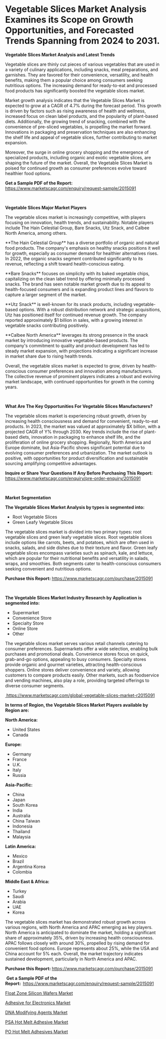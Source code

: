 <p><h1>Vegetable Slices Market Analysis Examines its Scope on Growth Opportunities, and Forecasted Trends Spanning from 2024 to 2031.</h1></p><p><strong>Vegetable Slices Market Analysis and Latest Trends</strong></p>
<p><p>Vegetable slices are thinly cut pieces of various vegetables that are used in a variety of culinary applications, including snacks, meal preparations, and garnishes. They are favored for their convenience, versatility, and health benefits, making them a popular choice among consumers seeking nutritious options. The increasing demand for ready-to-eat and processed food products has significantly boosted the vegetable slices market.</p><p>Market growth analysis indicates that the Vegetable Slices Market is expected to grow at a CAGR of 4.7% during the forecast period. This growth is driven by factors such as rising awareness of health and wellness, increased focus on clean label products, and the popularity of plant-based diets. Additionally, the growing trend of snacking, combined with the convenience of pre-sliced vegetables, is propelling the market forward. Innovations in packaging and preservation techniques are also enhancing the shelf life and appeal of vegetable slices, further contributing to market expansion.</p><p>Moreover, the surge in online grocery shopping and the emergence of specialized products, including organic and exotic vegetable slices, are shaping the future of the market. Overall, the Vegetable Slices Market is poised for continued growth as consumer preferences evolve toward healthier food options.</p></p>
<p><strong>Get a Sample PDF of the Report:&nbsp;</strong> <a href="https://www.marketscagr.com/enquiry/request-sample/2015091?utm_campaign=1610&utm_medium=2&utm_source=Github&utm_content=ia&utm_term=27102024&utm_id=vegetable-slices">https://www.marketscagr.com/enquiry/request-sample/2015091</a></p>
<p>&nbsp;</p>
<p><strong>Vegetable Slices Major Market Players</strong></p>
<p><p>The vegetable slices market is increasingly competitive, with players focusing on innovation, health trends, and sustainability. Notable players include The Hain Celestial Group, Bare Snacks, Utz Snack, and Calbee North America, among others.</p><p>**The Hain Celestial Group** has a diverse portfolio of organic and natural food products. The company's emphasis on healthy snacks positions it well for growth, especially as consumer demand for healthier alternatives rises. In 2022, the organic snacks segment contributed significantly to its revenue, reflecting a shift toward health-conscious eating.</p><p>**Bare Snacks** focuses on simplicity with its baked vegetable chips, capitalizing on the clean label trend by offering minimally processed snacks. The brand has seen notable market growth due to its appeal to health-focused consumers and is expanding product lines and flavors to capture a larger segment of the market.</p><p>**Utz Snack** is well-known for its snack products, including vegetable-based options. With a robust distribution network and strategic acquisitions, Utz has positioned itself for continued revenue growth. The company reported approximately $1 billion in sales, with a growing interest in vegetable snacks contributing positively.</p><p>**Calbee North America** leverages its strong presence in the snack market by introducing innovative vegetable-based products. The company's commitment to quality and product development has led to steady market expansion, with projections indicating a significant increase in market share due to rising health trends.</p><p>Overall, the vegetable slices market is expected to grow, driven by health-conscious consumer preferences and innovation among manufacturers. The collective revenue of prominent players indicates a robust and evolving market landscape, with continued opportunities for growth in the coming years.</p></p>
<p>&nbsp;</p>
<p><strong>What Are The Key Opportunities For Vegetable Slices Manufacturers?</strong></p>
<p><p>The vegetable slices market is experiencing robust growth, driven by increasing health consciousness and demand for convenient, ready-to-eat products. In 2023, the market was valued at approximately $X billion, with a projected CAGR of Y% through 2030. Key trends include the rise of plant-based diets, innovation in packaging to enhance shelf life, and the proliferation of online grocery shopping. Regionally, North America and Europe dominate, but Asia-Pacific shows significant potential due to evolving consumer preferences and urbanization. The market outlook is positive, with opportunities for product diversification and sustainable sourcing amplifying competitive advantages.</p></p>
<p><strong>Inquire or Share Your Questions If Any Before Purchasing This Report:</strong> <a href="https://www.marketscagr.com/enquiry/pre-order-enquiry/2015091?utm_campaign=1610&utm_medium=2&utm_source=Github&utm_content=ia&utm_term=27102024&utm_id=vegetable-slices">https://www.marketscagr.com/enquiry/pre-order-enquiry/2015091</a></p>
<p>&nbsp;</p>
<p><strong>Market Segmentation</strong></p>
<p><strong>The Vegetable Slices Market Analysis by types is segmented into:</strong></p>
<p><ul><li>Root Vegetable Slices</li><li>Green Leafy Vegetable Slices</li></ul></p>
<p><p>The vegetable slices market is divided into two primary types: root vegetable slices and green leafy vegetable slices. Root vegetable slices include options like carrots, beets, and potatoes, which are often used in snacks, salads, and side dishes due to their texture and flavor. Green leafy vegetable slices encompass varieties such as spinach, kale, and lettuce, which are popular for their nutritional benefits and versatility in salads, wraps, and smoothies. Both segments cater to health-conscious consumers seeking convenient and nutritious options.</p></p>
<p><strong>Purchase this Report:&nbsp;</strong><a href="https://www.marketscagr.com/purchase/2015091?utm_campaign=1610&utm_medium=2&utm_source=Github&utm_content=ia&utm_term=27102024&utm_id=vegetable-slices">https://www.marketscagr.com/purchase/2015091</a></p>
<p>&nbsp;</p>
<p><strong>The Vegetable Slices Market Industry Research by Application is segmented into:</strong></p>
<p><ul><li>Supermarket</li><li>Convenience Store</li><li>Specialty Store</li><li>Online Store</li><li>Other</li></ul></p>
<p><p>The vegetable slices market serves various retail channels catering to consumer preferences. Supermarkets offer a wide selection, enabling bulk purchases and promotional deals. Convenience stores focus on quick, grab-and-go options, appealing to busy consumers. Specialty stores provide organic and gourmet varieties, attracting health-conscious shoppers. Online stores deliver convenience and variety, allowing customers to compare products easily. Other markets, such as foodservice and vending machines, also play a role, providing targeted offerings to diverse consumer segments.</p></p>
<p><a href="https://www.marketscagr.com/global-vegetable-slices-market-r2015091?utm_campaign=1610&utm_medium=2&utm_source=Github&utm_content=ia&utm_term=27102024&utm_id=vegetable-slices">&nbsp;https://www.marketscagr.com/global-vegetable-slices-market-r2015091</a></p>
<p><strong>In terms of Region, the Vegetable Slices Market Players available by Region are:</strong></p>
<p>
    <p> <strong> North America: </strong>
        <ul>
            <li>United States</li>
            <li>Canada</li>
        </ul>
        </p> 
    <p> <strong> Europe: </strong>
        <ul>
            <li>Germany</li>
            <li>France</li>
            <li>U.K.</li>
            <li>Italy</li>
            <li>Russia</li>
        </ul>
        </p> 
    <p> <strong> Asia-Pacific: </strong>
        <ul>
            <li>China</li>
            <li>Japan</li>
            <li>South Korea</li>
            <li>India</li>
            <li>Australia</li>
            <li>China Taiwan</li>
            <li>Indonesia</li>
            <li>Thailand</li>
            <li>Malaysia</li>
        </ul>
        </p> 
    <p> <strong> Latin America: </strong>
        <ul>
            <li>Mexico</li>
            <li>Brazil</li>
            <li>Argentina Korea</li>
            <li>Colombia</li>
        </ul>
        </p> 
    <p> <strong> Middle East & Africa: </strong>
        <ul>
            <li>Turkey</li>
            <li>Saudi</li>
            <li>Arabia</li>
            <li>UAE</li>
            <li>Korea</li>
        </ul>
    </p>
    </p>
<p><p>The vegetable slices market has demonstrated robust growth across various regions, with North America and APAC emerging as key players. North America is anticipated to dominate the market, holding a significant share of approximately 35%, driven by increasing health consciousness. APAC follows closely with around 30%, propelled by rising demand for convenient food options. Europe represents about 25%, while the USA and China account for 5% each. Overall, the market trajectory indicates sustained development, particularly in North America and APAC.</p></p>
<p><strong>Purchase this Report: </strong><a href="https://www.marketscagr.com/purchase/2015091?utm_campaign=1610&utm_medium=2&utm_source=Github&utm_content=ia&utm_term=27102024&utm_id=vegetable-slices">https://www.marketscagr.com/purchase/2015091</a></p>
<p>&nbsp;<strong>Get a Sample PDF of the Report:&nbsp;&nbsp;</strong><a href="https://www.marketscagr.com/enquiry/request-sample/2015091?utm_campaign=1610&utm_medium=2&utm_source=Github&utm_content=ia&utm_term=27102024&utm_id=vegetable-slices">https://www.marketscagr.com/enquiry/request-sample/2015091</a></p>
<p><strong></strong></p>
<p><p><a href="https://www.linkedin.com/pulse/decoding-float-zone-silicon-wafers-industry-dynamics-strategic-ii4cf?utm_campaign=1610&utm_medium=2&utm_source=Github&utm_content=ia&utm_term=27102024&utm_id=vegetable-slices">Float Zone Silicon Wafers Market</a></p><p><a href="https://www.linkedin.com/pulse/evolution-adhesive-electronics-market-key-shifts-from-2024-2031-o34sf?utm_campaign=1610&utm_medium=2&utm_source=Github&utm_content=ia&utm_term=27102024&utm_id=vegetable-slices">Adhesive for Electronics Market</a></p><p><a href="https://www.linkedin.com/pulse/deep-dive-dna-modifying-agents-market-itstrends-segmentation-gwy8f?utm_campaign=1610&utm_medium=2&utm_source=Github&utm_content=ia&utm_term=27102024&utm_id=vegetable-slices">DNA Modifying Agents Market</a></p><p><a href="https://www.linkedin.com/pulse/evaluating-psa-hot-melt-adhesive-market-trends-growth-opportunities-pkxof?utm_campaign=1610&utm_medium=2&utm_source=Github&utm_content=ia&utm_term=27102024&utm_id=vegetable-slices">PSA Hot Melt Adhesive Market</a></p><p><a href="https://www.linkedin.com/pulse/po-hot-melt-adhesives-market-revolution-size-share-emerging-jnkpf?utm_campaign=1610&utm_medium=2&utm_source=Github&utm_content=ia&utm_term=27102024&utm_id=vegetable-slices">PO Hot Melt Adhesives Market</a></p></p>